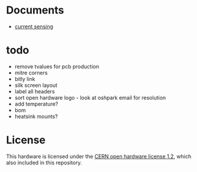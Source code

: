 # Documents

* [current sensing](http://openenergymonitor.org/emon/buildingblocks/ct-sensors-interface)

# todo

* remove tvalues for pcb production
* mitre corners
* bitly link
* silk screen layout
* label all headers
* sort open hardware logo - look at oshpark email for resolution
* add temperature?
* bom
* heatsink mounts?

# License

This hardware is licensed under the [CERN open hardware license 1.2](http://www.ohwr.org/attachments/2388/cern_ohl_v_1_2.txt), which also included in this repository.

